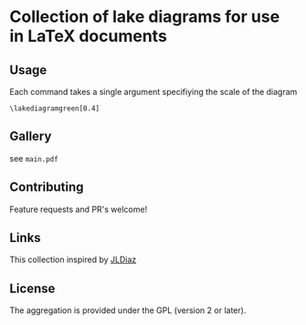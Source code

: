 # Collection of lake diagrams for use in LaTeX documents 

## Usage

Each command takes a single argument specifiying the scale of the diagram

```
\lakediagramgreen[0.4]
```

## Gallery

see `main.pdf`

## Contributing

Feature requests and PR's welcome!

## Links

This collection inspired by [JLDiaz](https://tex.stackexchange.com/questions/95044/create-diagrams-in-latex-with-tikz)

## License

The aggregation is provided under the GPL (version 2 or later).